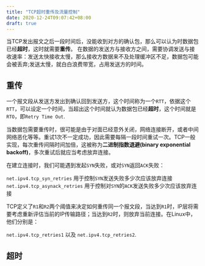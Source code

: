 ```yaml
---
title: "TCP超时重传及流量控制"
date: 2020-12-24T09:07:42+08:00
draft: true
---
```


当TCP发出报文之后一段时间后，没能收到对方的确认包，那么可以认为时数据包已经**超时**，这时就需要**重传**。
在数据的发送方与接收方之间，需要协调发送与接收速率：发送太快接收太慢，那么接收方数据来不及处理缓冲区不足，数据包可能会被丢弃;发送太慢，就白白浪费带宽，占用发送方的时间。

## 重传

一个报文段从发送方发出到确认回到发送方，这个时间称为一个`RTT`，依据这个`RTT`，可以设定一个时间，当超出这个时间就认为数据包已经**超时**，这个时间就是`RTO`，即`Retry Time Out`.

当数据包需要重传时，很可能是由于对面已经意外关闭，网络连接断开，或者中间网络恶化等等。重试1次不一定成功，因此需要每隔一段时间重试一次。TCP一般实现，每次重传间隔时间加倍，这被称为**二进制指数退避(binary exponential backoff)**，多次重试后就应当考虑放弃连接。

在建立连接时，我们可能遇到发起`SYN`失败，或对`SYN`返回`ACK`失败：

`net.ipv4.tcp_syn_retries` 用于控制`SYN`发送失败多少次应该放弃连接
`net.ipv4.tcp_asynack_retries` 用于控制对`SYN`的`ACK`发送失败多少次应该放弃连接

TCP定义了`R1`和`R2`两个阈值来决定如何重传同一个报文段，当达到`R1`时，IP层将需要考虑重新评估当前的IP传输路径；当达到`R2`时，则放弃当前连接。在Linux中，他们分别是：

`net.ipv4.tcp_retries1` 以及 `net.ipv4.tcp_retries2`.

## 超时





